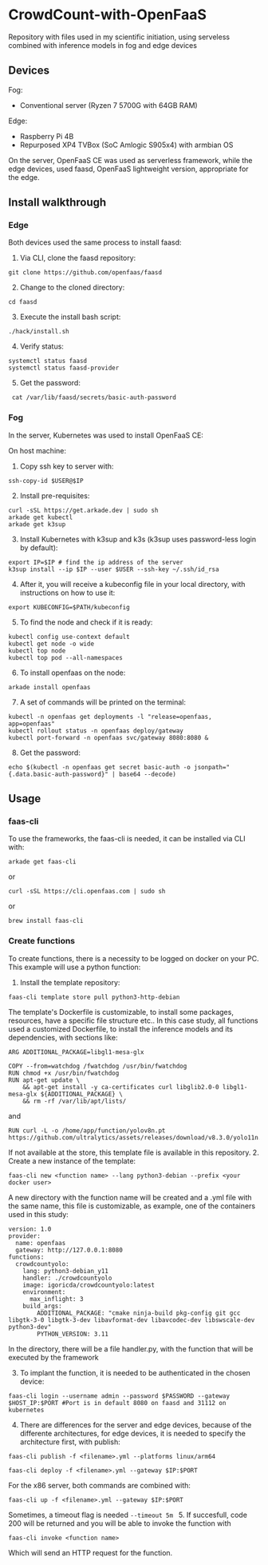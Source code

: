 # CrowdCount-with-OpenFaaS
Repository with files used in my scientific initiation, using serveless combined with inference models in fog and edge devices

## Devices

Fog:
- Conventional server (Ryzen 7 5700G with 64GB RAM)

Edge:
- Raspberry Pi 4B
- Repurposed XP4 TVBox (SoC Amlogic S905x4) with armbian OS
  
On the server, OpenFaaS CE was used as serverless framework, while the edge devices, used faasd, OpenFaaS lightweight version, appropriate for the edge.

## Install walkthrough

### Edge

Both devices used the same process to install faasd:

1. Via CLI, clone the faasd repository:
```
git clone https://github.com/openfaas/faasd
```
2. Change to the cloned directory:
```
cd faasd
```
3. Execute the install bash script:
```
./hack/install.sh
```
4. Verify status:
```
systemctl status faasd
systemctl status faasd-provider
```
5. Get the password:
```
 cat /var/lib/faasd/secrets/basic-auth-password
```

### Fog

In the server, Kubernetes was used to install OpenFaaS CE:

On host machine:
1. Copy ssh key to server with:
```
ssh-copy-id $USER@$IP
```
2. Install pre-requisites:
```
curl -sSL https://get.arkade.dev | sudo sh
arkade get kubectl
arkade get k3sup
```
3. Install Kubernetes with k3sup and k3s (k3sup uses password-less login by default):
```
export IP=$IP # find the ip address of the server
k3sup install --ip $IP --user $USER --ssh-key ~/.ssh/id_rsa
```
4. After it, you will receive a kubeconfig file in your local directory, with instructions on how to use it:
```
export KUBECONFIG=$PATH/kubeconfig
```
5. To find the node and check if it is ready:
```
kubectl config use-context default
kubectl get node -o wide
kubectl top node
kubectl top pod --all-namespaces
```
6. To install openfaas on the node:
```
arkade install openfaas
```
7. A set of commands will be printed on the terminal:
```
kubectl -n openfaas get deployments -l "release=openfaas, app=openfaas"
kubectl rollout status -n openfaas deploy/gateway
kubectl port-forward -n openfaas svc/gateway 8080:8080 &
```
8. Get the password:
```
echo $(kubectl -n openfaas get secret basic-auth -o jsonpath="{.data.basic-auth-password}" | base64 --decode)
```

## Usage

### faas-cli 

To use the frameworks, the faas-cli is needed, it can be installed via CLI with:
```
arkade get faas-cli
```
or
```
curl -sSL https://cli.openfaas.com | sudo sh
```
or
```
brew install faas-cli
```

### Create functions

To create functions, there is a necessity to be logged on docker on your PC. This example will use a python function:
1. Install the template repository:
```
faas-cli template store pull python3-http-debian
```
The template's Dockerfile is customizable, to install some packages, resources, have a specific file structure etc.. In this case study, all functions used a customized Dockerfile, to install the inference models and its dependencies, with sections like:
```
ARG ADDITIONAL_PACKAGE=libgl1-mesa-glx

COPY --from=watchdog /fwatchdog /usr/bin/fwatchdog
RUN chmod +x /usr/bin/fwatchdog
RUN apt-get update \
    && apt-get install -y ca-certificates curl libglib2.0-0 libgl1-mesa-glx ${ADDITIONAL_PACKAGE} \
    && rm -rf /var/lib/apt/lists/
```
and
```
RUN curl -L -o /home/app/function/yolov8n.pt https://github.com/ultralytics/assets/releases/download/v8.3.0/yolo11n.pt
```
If not available at the store, this template file is available in this repository.
2. Create a new instance of the template:
```
faas-cli new <function name> --lang python3-debian --prefix <your docker user>
```
A new directory with the function name will be created and a .yml file with the same name, this file is customizable, as example, one of the containers used in this study:

```
version: 1.0
provider:
  name: openfaas
  gateway: http://127.0.0.1:8080
functions:
  crowdcountyolo:
    lang: python3-debian_y11
    handler: ./crowdcountyolo
    image: igoricda/crowdcountyolo:latest
    environment:
      max_inflight: 3
    build_args:
        ADDITIONAL_PACKAGE: "cmake ninja-build pkg-config git gcc libgtk-3-0 libgtk-3-dev libavformat-dev libavcodec-dev libswscale-dev python3-dev"
        PYTHON_VERSION: 3.11
```

In the directory, there will be a file handler.py, with the function that will be executed by the framework

3. To implant the function, it is needed to be authenticated in the chosen device:
```
faas-cli login --username admin --password $PASSWORD --gateway $HOST_IP:$PORT #Port is in default 8080 on faasd and 31112 on kubernetes 
```
4. There are differences for the server and edge devices, because of the differente architectures, for edge devices, it is needed to specify the architecture first, with publish:
```
faas-cli publish -f <filename>.yml --platforms linux/arm64

faas-cli deploy -f <filename>.yml --gateway $IP:$PORT
```
For the x86 server, both commands are combined with:
```
faas-cli up -f <filename>.yml --gateway $IP:$PORT
```
Sometimes, a timeout flag is needed ```--timeout 5m ```
5. If succesfull, code 200 will be returned and you will be able to invoke the function with
```
faas-cli invoke <function name>
```
Which will send an HTTP request for the function.


